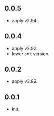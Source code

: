 ## 0.0.5

* apply v2.94.

## 0.0.4

* apply v2.92.
* lower sdk version.

## 0.0.2

* apply v2.86.

## 0.0.1

* Init.
